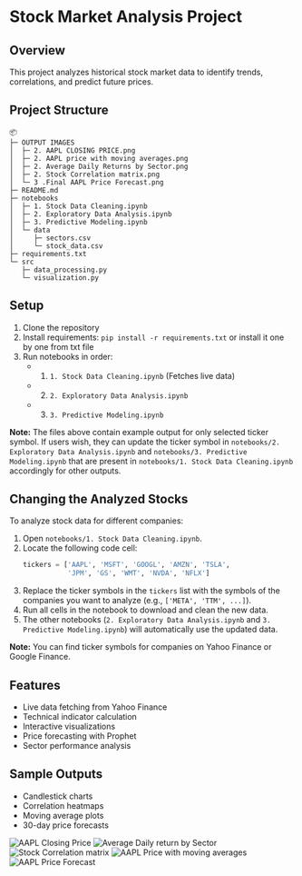 # Stock Market Analysis Project

## Overview
This project analyzes historical stock market data to identify trends, correlations, and predict future prices.

## Project Structure
```
📦 
├─ OUTPUT IMAGES
│  ├─ 2. AAPL CLOSING PRICE.png
│  ├─ 2. AAPL price with moving averages.png
│  ├─ 2. Average Daily Returns by Sector.png
│  ├─ 2. Stock Correlation matrix.png
│  └─ 3 .Final AAPL Price Forecast.png
├─ README.md
├─ notebooks
│  ├─ 1. Stock Data Cleaning.ipynb
│  ├─ 2. Exploratory Data Analysis.ipynb
│  ├─ 3. Predictive Modeling.ipynb
│  └─ data
│     ├─ sectors.csv
│     └─ stock_data.csv
├─ requirements.txt
└─ src
   ├─ data_processing.py
   └─ visualization.py
```

## Setup
1. Clone the repository
2. Install requirements: `pip install -r requirements.txt` or install it one by one from txt file
3. Run notebooks in order:
   - 1. `1. Stock Data Cleaning.ipynb` (Fetches live data)
   - 2. `2. Exploratory Data Analysis.ipynb`
   - 3. `3. Predictive Modeling.ipynb`

**Note:** The files above contain example output for only selected ticker symbol. If users wish, they can update the ticker symbol in `notebooks/2. Exploratory Data Analysis.ipynb` and `notebooks/3. Predictive Modeling.ipynb` that are present in `notebooks/1. Stock Data Cleaning.ipynb` accordingly for other outputs.

## Changing the Analyzed Stocks

To analyze stock data for different companies:

1. Open `notebooks/1. Stock Data Cleaning.ipynb`.
2. Locate the following code cell:
   ```python
   tickers = ['AAPL', 'MSFT', 'GOOGL', 'AMZN', 'TSLA', 
              'JPM', 'GS', 'WMT', 'NVDA', 'NFLX']
   ```
3. Replace the ticker symbols in the `tickers` list with the symbols of the companies you want to analyze (e.g., `['META', 'TTM', ...]`).
4. Run all cells in the notebook to download and clean the new data.
5. The other notebooks (`2. Exploratory Data Analysis.ipynb` and `3. Predictive Modeling.ipynb`) will automatically use the updated data.

**Note:** You can find ticker symbols for companies on Yahoo Finance or Google Finance.

## Features
- Live data fetching from Yahoo Finance
- Technical indicator calculation
- Interactive visualizations
- Price forecasting with Prophet
- Sector performance analysis

## Sample Outputs
- Candlestick charts
- Correlation heatmaps
- Moving average plots
- 30-day price forecasts


![AAPL Closing Price](https://github.com/user-attachments/assets/b43723a7-8550-492f-b262-4c2e5b57db1c)
![Average Daily return by Sector](https://github.com/user-attachments/assets/5757f72d-8df0-4959-8087-1f5dd13c1d74)
![Stock Correlation matrix](https://github.com/user-attachments/assets/73997d59-ce85-4a92-8a78-ab41b7df4cd7)
![AAPL Price with moving averages](https://github.com/user-attachments/assets/0eb55557-2144-464c-a68a-550b24a39d51)
![AAPL Price Forecast](https://github.com/user-attachments/assets/4488cce5-4a07-40dd-a933-ed5ea510ddda)





